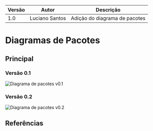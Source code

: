 |Versão|Autor|Descrição|
|------|-----|---------|
|1.0|Luciano Santos|Adição do diagrama de pacotes|

# Diagramas de Pacotes

## Principal

### Versão 0.1

![Diagrama de pacotes v0.1](https://i.imgur.com/oxrEYie.png)


### Versão 0.2

![Diagrama de pacotes v0.2](https://i.imgur.com/hIGukUR.png)



## Referências